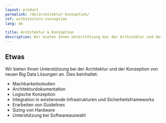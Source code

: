```yaml
---
layout: product
permalink: /de/architektur-konzeption/
ref: architecture-conception
lang: de

title: Architektur & Konzeption
description: Wir bieten Ihnen Unterstützung bei der Architektur und der Konzeption von neuen Big Data Lösungen an.
---
```


## Etwas

Wir bieten Ihnen Unterstützung bei der Architektur und der Konzeption von neuen Big Data Lösungen an. Dies beinhaltet:

* Machbarkeitsstudien
* Architekturdokumentation
* Logische Konzeption
* Integration in existierende Infrastrukturen und Sicherheitsframeworks
* Erarbeiten von Guidelines
* Sizing von Hardware
* Unterstützung bei Softwareauswahl
